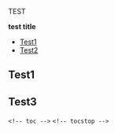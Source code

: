 TEST

<!-- toc -->
**test title**

- [Test1](#test1)
- [Test2](#test2)

<!-- tocstop -->

## Test1
## Test3
`<!-- toc -->`
`<!-- tocstop -->`
